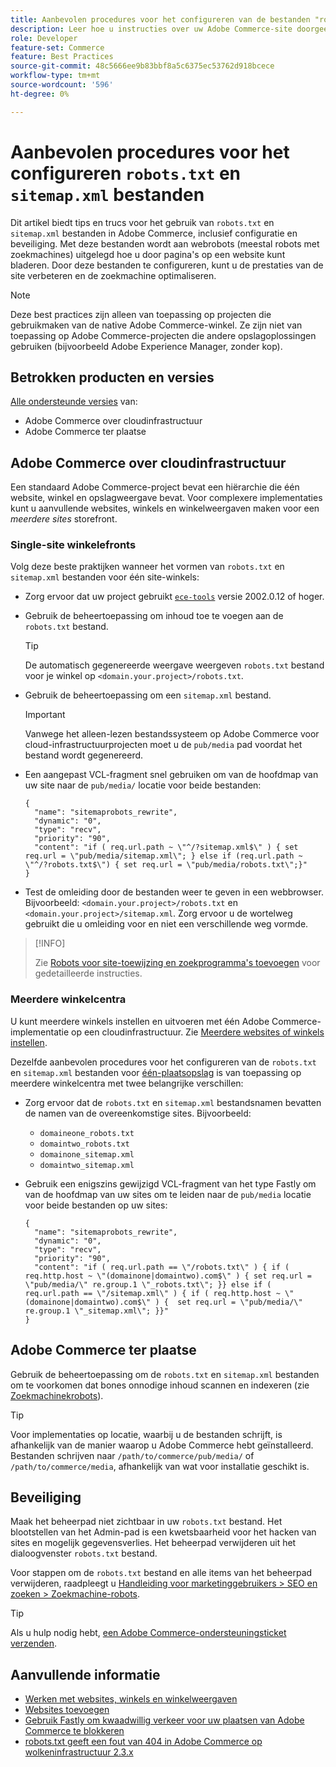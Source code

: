 ```yaml
---
title: Aanbevolen procedures voor het configureren van de bestanden "robots.txt" en "sitemap.xml"
description: Leer hoe u instructies over uw Adobe Commerce-site doorgeeft aan webcrawlers.
role: Developer
feature-set: Commerce
feature: Best Practices
source-git-commit: 48c5666ee9b83bbf8a5c6375ec53762d918bcece
workflow-type: tm+mt
source-wordcount: '596'
ht-degree: 0%

---
```



# Aanbevolen procedures voor het configureren `robots.txt` en `sitemap.xml` bestanden

Dit artikel biedt tips en trucs voor het gebruik van `robots.txt` en `sitemap.xml` bestanden in Adobe Commerce, inclusief configuratie en beveiliging. Met deze bestanden wordt aan webrobots (meestal robots met zoekmachines) uitgelegd hoe u door pagina&#39;s op een website kunt bladeren. Door deze bestanden te configureren, kunt u de prestaties van de site verbeteren en de zoekmachine optimaliseren.

>[!NOTE]
>
>Deze best practices zijn alleen van toepassing op projecten die gebruikmaken van de native Adobe Commerce-winkel. Ze zijn niet van toepassing op Adobe Commerce-projecten die andere opslagoplossingen gebruiken (bijvoorbeeld Adobe Experience Manager, zonder kop).

## Betrokken producten en versies

[Alle ondersteunde versies](../../../release/versions.md) van:

- Adobe Commerce over cloudinfrastructuur
- Adobe Commerce ter plaatse

## Adobe Commerce over cloudinfrastructuur

Een standaard Adobe Commerce-project bevat een hiërarchie die één website, winkel en opslagweergave bevat. Voor complexere implementaties kunt u aanvullende websites, winkels en winkelweergaven maken voor een _meerdere sites_ storefront.

### Single-site winkelefronts

Volg deze beste praktijken wanneer het vormen van `robots.txt` en `sitemap.xml` bestanden voor één site-winkels:

- Zorg ervoor dat uw project gebruikt [`ece-tools`](https://devdocs.magento.com/cloud/release-notes/ece-release-notes.html) versie 2002.0.12 of hoger.
- Gebruik de beheertoepassing om inhoud toe te voegen aan de `robots.txt` bestand.

   >[!TIP]
   >
   >De automatisch gegenereerde weergave weergeven `robots.txt` bestand voor je winkel op `<domain.your.project>/robots.txt`.

- Gebruik de beheertoepassing om een `sitemap.xml` bestand.

   >[!IMPORTANT]
   >
   >Vanwege het alleen-lezen bestandssysteem op Adobe Commerce voor cloud-infrastructuurprojecten moet u de `pub/media` pad voordat het bestand wordt gegenereerd.

- Een aangepast VCL-fragment snel gebruiken om van de hoofdmap van uw site naar de `pub/media/` locatie voor beide bestanden:

   ```vcl
   {
     "name": "sitemaprobots_rewrite",
     "dynamic": "0",
     "type": "recv",
     "priority": "90",
     "content": "if ( req.url.path ~ \"^/?sitemap.xml$\" ) { set req.url = \"pub/media/sitemap.xml\"; } else if (req.url.path ~ \"^/?robots.txt$\") { set req.url = \"pub/media/robots.txt\";}"
   }
   ```

- Test de omleiding door de bestanden weer te geven in een webbrowser. Bijvoorbeeld: `<domain.your.project>/robots.txt` en `<domain.your.project>/sitemap.xml`. Zorg ervoor u de wortelweg gebruikt die u omleiding voor en niet een verschillende weg vormde.

>[!INFO]
>
>Zie [Robots voor site-toewijzing en zoekprogramma&#39;s toevoegen](https://devdocs.magento.com/cloud/trouble/robots-sitemap.html) voor gedetailleerde instructies.


### Meerdere winkelcentra

U kunt meerdere winkels instellen en uitvoeren met één Adobe Commerce-implementatie op een cloudinfrastructuur. Zie [Meerdere websites of winkels instellen](https://devdocs.magento.com/cloud/project/project-multi-sites.html).

Dezelfde aanbevolen procedures voor het configureren van de `robots.txt` en `sitemap.xml` bestanden voor [één-plaatsopslag](#single-site-storefronts) is van toepassing op meerdere winkelcentra met twee belangrijke verschillen:

- Zorg ervoor dat de `robots.txt` en `sitemap.xml` bestandsnamen bevatten de namen van de overeenkomstige sites. Bijvoorbeeld:
   - `domaineone_robots.txt`
   - `domaintwo_robots.txt`
   - `domainone_sitemap.xml`
   - `domaintwo_sitemap.xml`

- Gebruik een enigszins gewijzigd VCL-fragment van het type Fastly om van de hoofdmap van uw sites om te leiden naar de `pub/media` locatie voor beide bestanden op uw sites:

   ```vcl
   {
     "name": "sitemaprobots_rewrite",
     "dynamic": "0",
     "type": "recv",
     "priority": "90",
     "content": "if ( req.url.path == \"/robots.txt\" ) { if ( req.http.host ~ \"(domainone|domaintwo).com$\" ) { set req.url = \"pub/media/\" re.group.1 \"_robots.txt\"; }} else if ( req.url.path == \"/sitemap.xml\" ) { if ( req.http.host ~ \"(domainone|domaintwo).com$\" ) {  set req.url = \"pub/media/\" re.group.1 \"_sitemap.xml\"; }}"
   }
   ```

## Adobe Commerce ter plaatse

Gebruik de beheertoepassing om de `robots.txt` en `sitemap.xml` bestanden om te voorkomen dat bones onnodige inhoud scannen en indexeren (zie [Zoekmachinekrobots](https://experienceleague.adobe.com/docs/commerce-admin/marketing/seo/seo-overview.html#search-engine-robots)).

>[!TIP]
>
>Voor implementaties op locatie, waarbij u de bestanden schrijft, is afhankelijk van de manier waarop u Adobe Commerce hebt geïnstalleerd. Bestanden schrijven naar `/path/to/commerce/pub/media/` of `/path/to/commerce/media`, afhankelijk van wat voor installatie geschikt is.

## Beveiliging

Maak het beheerpad niet zichtbaar in uw `robots.txt` bestand. Het blootstellen van het Admin-pad is een kwetsbaarheid voor het hacken van sites en mogelijk gegevensverlies. Het beheerpad verwijderen uit het dialoogvenster `robots.txt` bestand.

Voor stappen om de `robots.txt` bestand en alle items van het beheerpad verwijderen, raadpleegt u [Handleiding voor marketinggebruikers > SEO en zoeken > Zoekmachine-robots](https://experienceleague.adobe.com/docs/commerce-admin/marketing/seo/seo-overview.html#search-engine-robots).

>[!TIP]
>
>Als u hulp nodig hebt, [een Adobe Commerce-ondersteuningsticket verzenden](https://experienceleague.adobe.com/docs/commerce-knowledge-base/kb/help-center-guide/magento-help-center-user-guide.md#submit-ticket).

## Aanvullende informatie

- [Werken met websites, winkels en winkelweergaven](https://devdocs.magento.com/cloud/configure/configure-best-practices.html#sites)
- [Websites toevoegen](https://docs.magento.com/user-guide/stores/stores-all-create-website.html)
- [Gebruik Fastly om kwaadwillig verkeer voor uw plaatsen van Adobe Commerce te blokkeren](https://devdocs.magento.com/cloud/cdn/fastly-vcl-blocking.html)
- [robots.txt geeft een fout van 404 in Adobe Commerce op wolkeninfrastructuur 2.3.x](https://experienceleague.adobe.com/docs/commerce-knowledge-base/kb/troubleshooting/miscellaneous/robots.txt-gives-404-error-magento-commerce-cloud-2.3.x.md)
